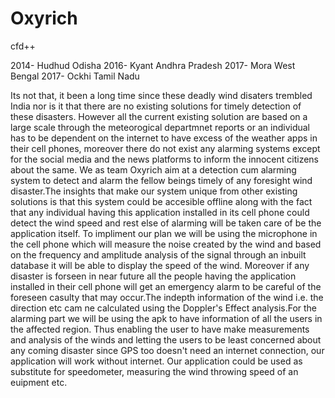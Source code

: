 # Oxyrich
cfd++

2014- Hudhud Odisha
2016- Kyant Andhra Pradesh
2017- Mora West Bengal
2017- Ockhi Tamil Nadu

Its not that, it been a long time since these deadly wind disaters trembled India nor is it that there are no existing solutions for timely detection of these disasters.
However all the current existing solution are based on a large scale through the meteorogical departmnet reports or an individual has to be dependent on the internet to have excess of the weather apps in their cell phones, moreover there do not exist any alarming systems except for the social media and the news platforms to inform the innocent citizens about the same.
We as team Oxyrich aim at a detection cum alarming system to detect and alarm the fellow beings timely of any foresight wind disaster.The insights that make our system unique from other existing solutions is that this system could be accesible offline along with the fact that any individual having this application installed in its cell phone could detect the wind speed and rest else of alarming will be taken care of be the application itself.
To impliment our plan we will be using the microphone in the cell phone which will measure the noise created by the wind and based on the frequency and amplitude analysis of the signal through an inbuilt database it will be able to display the speed of the wind.
Moreover if any disaster is forseen in near future all the people having the application installed in their cell phone will get an emergency alarm to be careful of the foreseen casulty that may occur.The indepth information of the wind i.e. the direction etc cam ne calculated using the Doppler's Effect analysis.For the alarming part we will be using the apk to have information of all the users in the affected region.
Thus enabling the user to have make measurements and analysis of the winds and letting the users to be least concerned about any coming disaster since GPS too doesn't need an internet connection, our application will work without internet.
Our application could be used as substitute for speedometer, measuring the wind throwing speed of an euipment etc.
